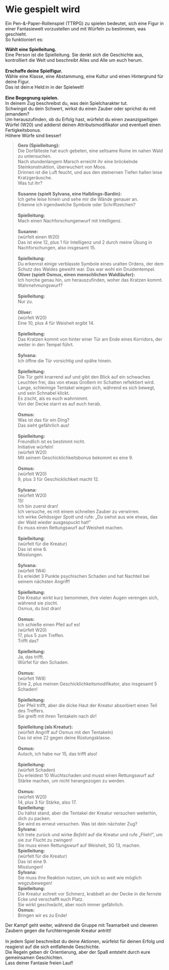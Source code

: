 # Wie gespielt wird

Ein Pen-&-Paper-Rollenspiel (TTRPG) zu spielen bedeutet, sich eine Figur in einer Fantasiewelt vorzustellen und mit Würfeln zu bestimmen, was geschieht.  
So funktioniert es:

**Wählt eine Spielleitung.**  
Eine Person ist die Spielleitung. Sie denkt sich die Geschichte aus, kontrolliert die Welt und beschreibt Alles und Alle um euch herum.  
\
**Erschaffe deine Spielfigur.**  
Wähle eine Klasse, eine Abstammung, eine Kultur und einen Hintergrund für deine Figur.  
Das ist dein:e Held:in in der Spielwelt!  
\
**Eine Begegnung spielen.**  
In deinem Zug beschreibst du, was dein Spielcharakter tut.  
Schwingst du dein Schwert, wirkst du einen Zauber oder sprichst du mit jemandem?  
Um herauszufinden, ob du Erfolg hast, würfelst du einen zwanzigseitigen Würfel (W20) und addierst deinen Attributsmodifikator und eventuell einen Fertigkeitsbonus.  
Höhere Würfe sind besser!

> **Gero (Spielleitung):**  
> Die Dorfälteste hat euch gebeten, eine seltsame Ruine im nahen Wald zu untersuchen.  
> Nach stundenlangem Marsch erreicht ihr eine bröckelnde Steinkonstruktion, überwuchert von Moos.  
> Drinnen ist die Luft feucht, und aus den steinernen Tiefen hallen leise Kratzgeräusche.  
> Was tut ihr?  
> \
> **Susanne (spielt Sylvana, eine Halblings-Bardin):**  
> Ich gehe leise hinein und sehe mir die Wände genauer an.  
> Erkenne ich irgendwelche Symbole oder Schriftzeichen?  
> \
> **Spielleitung:**  
> Mach einen Nachforschungenwurf mit Intelligenz.  
> \
> **Susanne:**  
> (würfelt einen W20)  
> Das ist eine 12, plus 1 für Intelligenz und 2 durch meine Übung in Nachforschungen, also insgesamt 15.  
> \
> **Spielleitung:**  
> Du erkennst einige verblasste Symbole eines uralten Ordens, der dem Schutz des Waldes geweiht war. Das war wohl ein Druidentempel.
> \
> **Oliver (spielt Osmus, einen menschlichen Waldläufer):**  
> Ich horche genau hin, um herauszufinden, woher das Kratzen kommt.  
> Wahrnehmungswurf?  
> \
> **Spielleitung:**  
> Nur zu.  
> \
> **Oliver:**  
> (würfelt W20)  
> Eine 10, plus 4 für Weisheit ergibt 14.  
> \
> **Spielleitung:**  
> Das Kratzen kommt von hinter einer Tür am Ende eines Korridors, der weiter in den Tempel führt.  
> \
> **Sylvana:**  
> Ich öffne die Tür vorsichtig und spähe hinein.  
> \
> **Spielleitung:**  
> Die Tür geht knarrend auf und gibt den Blick auf ein schwaches Leuchten frei, das von etwas Großem im Schatten reflektiert wird.  
> Lange, schleimige Tentakel wiegen sich, während es sich bewegt, und sein Schnabel klickt.  
> Es zischt, als es euch wahrnimmt.  
> Von der Decke starrt es auf euch herab.  
> \
> **Osmus:**  
> Was ist das für ein Ding?  
> Das sieht gefährlich aus!  
> \
> **Spielleitung:**  
> Freundlich ist es bestimmt nicht.  
> Initiative würfeln!  
> (würfelt W20)  
> Mit seinem Geschicklichkeitsbonus bekommt es eine 9.  
> \
> **Osmus:**  
> (würfelt W20)  
> 9, plus 3 für Geschicklichkeit macht 12.  
> \
> **Sylvana:**  
> (würfelt W20)  
> 15!  
> Ich bin zuerst dran!  
> Ich versuche, es mit einem schnellen Zauber zu verwirren.  
> Ich wirke _Gehässiger Spott_ und rufe: „Du siehst aus wie etwas, das der Wald wieder ausgespuckt hat!"  
> Es muss einen Rettungswurf auf Weisheit machen.  
> \
> **Spielleitung:**  
> (würfelt für die Kreatur)  
> Das ist eine 6.  
> Misslungen.  
> \
> **Sylvana:**  
> (würfelt 1W4)  
> Es erleidet 3 Punkte psychischen Schaden und hat Nachteil bei seinem nächsten Angriff!  
> \
> **Spielleitung:**  
> Die Kreatur wirkt kurz benommen, ihre vielen Augen verengen sich, während sie zischt.  
> Osmus, du bist dran!  
> \
> **Osmus:**  
> Ich schieße einen Pfeil auf es!  
> (würfelt W20)  
> 17, plus 5 zum Treffen.  
> Trifft das?  
> \
> **Spielleitung:**  
> Ja, das trifft.  
> Würfel für den Schaden.  
> \
> **Osmus:**  
> (würfelt 1W8)  
> Eine 2, plus meinen Geschicklichkeitsmodifikator, also insgesamt 5 Schaden!  
> \
> **Spielleitung:**  
> Der Pfeil trifft, aber die dicke Haut der Kreatur absorbiert einen Teil des Treffers.  
> Sie greift mit ihren Tentakeln nach dir!  
> \
> **Spielleitung (als Kreatur):**  
> (würfelt Angriff auf Osmus mit den Tentakeln)  
> Das ist eine 22 gegen deine Rüstungsklasse.  
> \
> **Osmus:**  
> Autsch, ich habe nur 15, das trifft also!  
> \
> **Spielleitung:**  
> (würfelt Schaden)  
> Du erleidest 10 Wuchtschaden und musst einen Rettungswurf auf Stärke machen, um nicht herangezogen zu werden.  
> \
> **Osmus:**  
> (würfelt W20)  
> 14, plus 3 für Stärke, also 17.
> \
> **Spielleitung:**  
> Du hältst stand, aber die Tentakel der Kreatur versuchen weiterhin, dich zu packen.  
> Sie wird es erneut versuchen.
> Was ist dein nächster Zug?
> \
> **Sylvana:**  
> Ich trete zurück und wirke _Befehl_ auf die Kreatur und rufe „Flieh!", um sie zur Flucht zu zwingen!  
> Sie muss einen Rettungswurf auf Weisheit, SG 13, machen.
> \
> **Spielleitung:**  
> (würfelt für die Kreatur)  
> Das ist eine 9.  
> Misslungen!
> \
> **Sylvana:**  
> Sie muss ihre Reaktion nutzen, um sich so weit wie möglich wegzubewegen!
> \
> **Spielleitung:**  
> Die Kreatur schreit vor Schmerz, krabbelt an der Decke in die fernste Ecke und verschafft euch Platz.  
> Sie wirkt geschwächt, aber noch immer gefährlich.
> \
> **Osmus:**  
> Bringen wir es zu Ende!

Der Kampf geht weiter, während die Gruppe mit Teamarbeit und cleveren Zaubern gegen die furchterregende Kreatur antritt!  
\
In jedem Spiel beschreibst du deine Aktionen, würfelst für deinen Erfolg und reagierst auf die sich entfaltende Geschichte.  
Die Regeln geben dir Orientierung, aber der Spaß entsteht durch eure gemeinsamen Geschichten.  
Lass deiner Fantasie freien Lauf!
